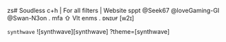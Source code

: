zs# Soudless c+h | For all filters | Website sppt @Seek67 @loveGaming-GI @Swan-N3on . mfa ⇧ Vlt enms . ᴅɴɪᴜғ [ᴡ2ɪ]
<!-- k.l
**Souldles/*
- 💬 Ask me about anything
- 😄 Pronouns: he/him
-->
`synthwave` ![synthwave][synthwave]
?theme=[synthwave]
